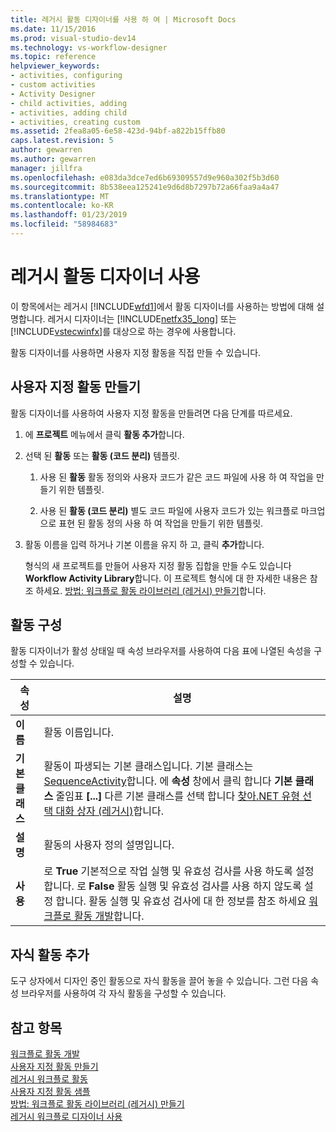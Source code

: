 ```yaml
---
title: 레거시 활동 디자이너를 사용 하 여 | Microsoft Docs
ms.date: 11/15/2016
ms.prod: visual-studio-dev14
ms.technology: vs-workflow-designer
ms.topic: reference
helpviewer_keywords:
- activities, configuring
- custom activities
- Activity Designer
- child activities, adding
- activities, adding child
- activities, creating custom
ms.assetid: 2fea8a05-6e58-423d-94bf-a822b15ffb80
caps.latest.revision: 5
author: gewarren
ms.author: gewarren
manager: jillfra
ms.openlocfilehash: e083da3dce7ed6b69309557d9e960a302f5b3d60
ms.sourcegitcommit: 8b538eea125241e9d6d8b7297b72a66faa9a4a47
ms.translationtype: MT
ms.contentlocale: ko-KR
ms.lasthandoff: 01/23/2019
ms.locfileid: "58984683"
---
```

# <a name="using-the-legacy-activity-designer"></a>레거시 활동 디자이너 사용
이 항목에서는 레거시 [!INCLUDE[wfd1](../includes/wfd1-md.md)]에서 활동 디자이너를 사용하는 방법에 대해 설명합니다. 레거시 디자이너는 [!INCLUDE[netfx35_long](../includes/netfx35-long-md.md)] 또는 [!INCLUDE[vstecwinfx](../includes/vstecwinfx-md.md)]를 대상으로 하는 경우에 사용합니다.  
  
 활동 디자이너를 사용하면 사용자 지정 활동을 직접 만들 수 있습니다.  
  
## <a name="creating-a-custom-activity"></a>사용자 지정 활동 만들기  
 활동 디자이너를 사용하여 사용자 지정 활동을 만들려면 다음 단계를 따르세요.  
  
1. 에 **프로젝트** 메뉴에서 클릭 **활동 추가**합니다.  
  
2. 선택 된 **활동** 또는 **활동 (코드 분리)** 템플릿.  
  
   1.  사용 된 **활동** 활동 정의와 사용자 코드가 같은 코드 파일에 사용 하 여 작업을 만들기 위한 템플릿.  
  
   2.  사용 된 **활동 (코드 분리)** 별도 코드 파일에 사용자 코드가 있는 워크플로 마크업으로 표현 된 활동 정의 사용 하 여 작업을 만들기 위한 템플릿.  
  
3. 활동 이름을 입력 하거나 기본 이름을 유지 하 고, 클릭 **추가**합니다.  
  
   형식의 새 프로젝트를 만들어 사용자 지정 활동 집합을 만들 수도 있습니다 **Workflow Activity Library**합니다. 이 프로젝트 형식에 대 한 자세한 내용은 참조 하세요. [방법: 워크플로 활동 라이브러리 (레거시) 만들기](../workflow-designer/how-to-create-a-workflow-activity-library-legacy.md)합니다.  
  
## <a name="configuring-an-activity"></a>활동 구성  
 활동 디자이너가 활성 상태일 때 속성 브라우저를 사용하여 다음 표에 나열된 속성을 구성할 수 있습니다.  
  
|속성|설명|  
|--------------|--------------|  
|**이름**|활동 이름입니다.|  
|**기본 클래스**|활동이 파생되는 기본 클래스입니다. 기본 클래스는 [SequenceActivity](http://go.microsoft.com/fwlink?LinkID=65020)합니다. 에 **속성** 창에서 클릭 합니다 **기본 클래스** 줄임표 **[...]**  다른 기본 클래스를 선택 합니다 [찾아.NET 유형 선택 대화 상자 (레거시)](../workflow-designer/browse-and-select-a-dotnet-type-dialog-box-legacy.md)합니다.|  
|**설명**|활동의 사용자 정의 설명입니다.|  
|**사용**|로 **True** 기본적으로 작업 실행 및 유효성 검사를 사용 하도록 설정 합니다. 로 **False** 활동 실행 및 유효성 검사를 사용 하지 않도록 설정 합니다. 활동 실행 및 유효성 검사에 대 한 정보를 참조 하세요 [워크플로 활동 개발](http://go.microsoft.com/fwlink?LinkID=65024)합니다.|  
  
## <a name="adding-child-activities"></a>자식 활동 추가  
 도구 상자에서 디자인 중인 활동으로 자식 활동을 끌어 놓을 수 있습니다. 그런 다음 속성 브라우저를 사용하여 각 자식 활동을 구성할 수 있습니다.  
  
## <a name="see-also"></a>참고 항목  
 [워크플로 활동 개발](http://go.microsoft.com/fwlink?LinkID=65024)   
 [사용자 지정 활동 만들기](http://go.microsoft.com/fwlink?LinkID=65021)   
 [레거시 워크플로 활동](../workflow-designer/legacy-workflow-activities.md)   
 [사용자 지정 활동 샘플](http://go.microsoft.com/fwlink?LinkID=65022)   
 [방법: 워크플로 활동 라이브러리 (레거시) 만들기](../workflow-designer/how-to-create-a-workflow-activity-library-legacy.md)   
 [레거시 워크플로 디자이너 사용](../workflow-designer/using-the-legacy-workflow-designer.md)